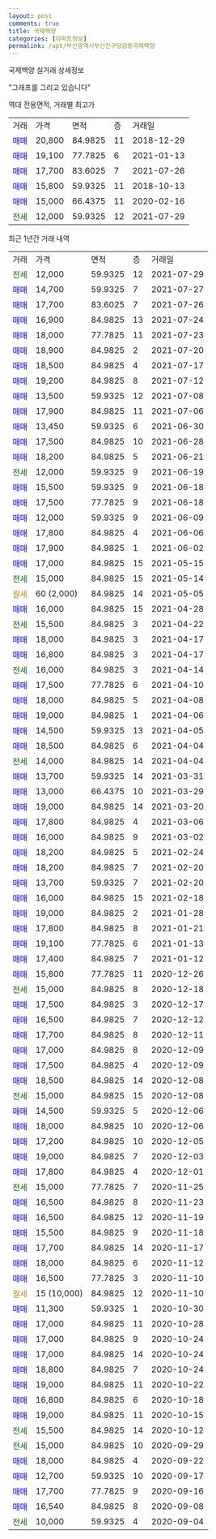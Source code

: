 ```yaml
---
layout: post
comments: true
title: 국제백양
categories: [아파트정보]
permalink: /apt/부산광역시부산진구당감동국제백양
---
```


국제백양 실거래 상세정보

<script type="text/javascript">
  google.charts.load('current', {'packages':['line', 'corechart']});
  google.charts.setOnLoadCallback(drawChart);

  function drawChart() {
    var data = new google.visualization.DataTable();
    data.addColumn('date', '거래일');
    data.addColumn('number', "매매");
    data.addColumn('number', "전세");
    data.addColumn('number', "전매");

    data.addRows([[new Date(Date.parse("2021-07-29")), null, 12000, null], [new Date(Date.parse("2021-07-27")), 14700, null, null], [new Date(Date.parse("2021-07-26")), 17700, null, null], [new Date(Date.parse("2021-07-24")), 16900, null, null], [new Date(Date.parse("2021-07-23")), 18000, null, null], [new Date(Date.parse("2021-07-20")), 18900, null, null], [new Date(Date.parse("2021-07-17")), 18500, null, null], [new Date(Date.parse("2021-07-12")), 19200, null, null], [new Date(Date.parse("2021-07-08")), 13500, null, null], [new Date(Date.parse("2021-07-06")), 17900, null, null], [new Date(Date.parse("2021-06-30")), 13450, null, null], [new Date(Date.parse("2021-06-28")), 17500, null, null], [new Date(Date.parse("2021-06-21")), 18200, null, null], [new Date(Date.parse("2021-06-19")), null, 12000, null], [new Date(Date.parse("2021-06-18")), 15500, null, null], [new Date(Date.parse("2021-06-18")), 17500, null, null], [new Date(Date.parse("2021-06-09")), 12000, null, null], [new Date(Date.parse("2021-06-06")), 17800, null, null], [new Date(Date.parse("2021-06-02")), 17900, null, null], [new Date(Date.parse("2021-05-15")), 17000, null, null], [new Date(Date.parse("2021-05-14")), null, 15000, null], [new Date(Date.parse("2021-05-05")), null, null, null], [new Date(Date.parse("2021-04-28")), 16000, null, null], [new Date(Date.parse("2021-04-22")), null, 15500, null], [new Date(Date.parse("2021-04-17")), 18000, null, null], [new Date(Date.parse("2021-04-17")), 16800, null, null], [new Date(Date.parse("2021-04-14")), null, 16000, null], [new Date(Date.parse("2021-04-10")), 17500, null, null], [new Date(Date.parse("2021-04-08")), 18000, null, null], [new Date(Date.parse("2021-04-06")), 19000, null, null], [new Date(Date.parse("2021-04-05")), 14500, null, null], [new Date(Date.parse("2021-04-04")), 18500, null, null], [new Date(Date.parse("2021-04-04")), null, 14000, null], [new Date(Date.parse("2021-03-31")), 13700, null, null], [new Date(Date.parse("2021-03-29")), 13000, null, null], [new Date(Date.parse("2021-03-20")), 19000, null, null], [new Date(Date.parse("2021-03-06")), 17800, null, null], [new Date(Date.parse("2021-03-02")), 16000, null, null], [new Date(Date.parse("2021-02-24")), 18200, null, null], [new Date(Date.parse("2021-02-20")), 18200, null, null], [new Date(Date.parse("2021-02-20")), 13700, null, null], [new Date(Date.parse("2021-02-18")), 16000, null, null], [new Date(Date.parse("2021-01-28")), 19000, null, null], [new Date(Date.parse("2021-01-21")), 17800, null, null], [new Date(Date.parse("2021-01-13")), 19100, null, null], [new Date(Date.parse("2021-01-12")), 17400, null, null], [new Date(Date.parse("2020-12-26")), 15800, null, null], [new Date(Date.parse("2020-12-18")), null, 15000, null], [new Date(Date.parse("2020-12-17")), 17500, null, null], [new Date(Date.parse("2020-12-12")), 16500, null, null], [new Date(Date.parse("2020-12-11")), 17700, null, null], [new Date(Date.parse("2020-12-09")), 17000, null, null], [new Date(Date.parse("2020-12-09")), 17500, null, null], [new Date(Date.parse("2020-12-08")), 18500, null, null], [new Date(Date.parse("2020-12-08")), null, 15000, null], [new Date(Date.parse("2020-12-06")), 14500, null, null], [new Date(Date.parse("2020-12-06")), 18000, null, null], [new Date(Date.parse("2020-12-05")), 17200, null, null], [new Date(Date.parse("2020-12-03")), 19000, null, null], [new Date(Date.parse("2020-12-01")), 17800, null, null], [new Date(Date.parse("2020-11-25")), null, 15000, null], [new Date(Date.parse("2020-11-23")), 16500, null, null], [new Date(Date.parse("2020-11-19")), 16500, null, null], [new Date(Date.parse("2020-11-18")), 15500, null, null], [new Date(Date.parse("2020-11-17")), 17700, null, null], [new Date(Date.parse("2020-11-12")), 18000, null, null], [new Date(Date.parse("2020-11-10")), 16500, null, null], [new Date(Date.parse("2020-11-10")), null, null, null], [new Date(Date.parse("2020-10-30")), 11300, null, null], [new Date(Date.parse("2020-10-28")), 17000, null, null], [new Date(Date.parse("2020-10-24")), 17000, null, null], [new Date(Date.parse("2020-10-24")), 17000, null, null], [new Date(Date.parse("2020-10-24")), 18800, null, null], [new Date(Date.parse("2020-10-22")), 19000, null, null], [new Date(Date.parse("2020-10-18")), 16800, null, null], [new Date(Date.parse("2020-10-15")), 19000, null, null], [new Date(Date.parse("2020-10-12")), null, 15500, null], [new Date(Date.parse("2020-09-29")), null, 15000, null], [new Date(Date.parse("2020-09-22")), 18000, null, null], [new Date(Date.parse("2020-09-17")), 12700, null, null], [new Date(Date.parse("2020-09-16")), 17700, null, null], [new Date(Date.parse("2020-09-08")), 16540, null, null], [new Date(Date.parse("2020-09-04")), null, 10000, null]]);

    var options = {
      hAxis: {
        format: 'yyyy/MM/dd'
      },    
      lineWidth: 0,
      pointsVisible: true,    
      title: '최근 1년간 유형별 실거래가 분포',
      legend: { position: 'bottom' }
    };

    var formatter = new google.visualization.NumberFormat({pattern:'###,###'} );
    formatter.format(data, 1);
    formatter.format(data, 2);
    
    setTimeout(function() {
        var chart = new google.visualization.LineChart(document.getElementById('columnchart_material'));
        chart.draw(data, (options));
        document.getElementById('loading').style.display = 'none';
    }, 1000);
  }
</script>


<div id="loading" style="z-index:20; display: block; margin-left: 0px">"그래프를 그리고 있습니다"</div>
<div id="columnchart_material" style="width: 95%; margin-left: 0px; display: block"></div>

역대 전용면적, 거래별 최고가
<table class="sortable">
    <tr>
      <td>거래</td>
      <td>가격</td>
      <td>면적</td>
      <td>층</td>
      <td>거래일</td>
    </tr>
        <tr>
          <td><a style="color: blue">매매</a></td>
          <td>20,800</td>
          <td>84.9825</td>
          <td>11</td>
          <td>2018-12-29</td>
        </tr>            <tr>
          <td><a style="color: blue">매매</a></td>
          <td>19,100</td>
          <td>77.7825</td>
          <td>6</td>
          <td>2021-01-13</td>
        </tr>            <tr>
          <td><a style="color: blue">매매</a></td>
          <td>17,700</td>
          <td>83.6025</td>
          <td>7</td>
          <td>2021-07-26</td>
        </tr>            <tr>
          <td><a style="color: blue">매매</a></td>
          <td>15,800</td>
          <td>59.9325</td>
          <td>11</td>
          <td>2018-10-13</td>
        </tr>            <tr>
          <td><a style="color: blue">매매</a></td>
          <td>15,000</td>
          <td>66.4375</td>
          <td>11</td>
          <td>2020-02-16</td>
        </tr>        
        <tr>
              <td><a style="color: darkgreen">전세</a></td>
              <td>12,000</td>
              <td>59.9325</td>
              <td>12</td>
              <td>2021-07-29</td>
            </tr>        
    
</table>

최근 1년간 거래 내역

<table class="sortable">
    <tr>
      <td>거래</td>
      <td>가격</td>
      <td>면적</td>
      <td>층</td>
      <td>거래일</td>
    </tr>
    <tr>
      <td><a style="color: darkgreen">전세</a></td>
      <td>12,000</td>
      <td>59.9325</td>
      <td>12</td>
      <td>2021-07-29</td>
    </tr>          <tr>
      <td><a style="color: blue">매매</a></td>
      <td>14,700</td>
      <td>59.9325</td>
      <td>7</td>
      <td>2021-07-27</td>
    </tr>          <tr>
      <td><a style="color: blue">매매</a></td>
      <td>17,700</td>
      <td>83.6025</td>
      <td>7</td>
      <td>2021-07-26</td>
    </tr>          <tr>
      <td><a style="color: blue">매매</a></td>
      <td>16,900</td>
      <td>84.9825</td>
      <td>13</td>
      <td>2021-07-24</td>
    </tr>          <tr>
      <td><a style="color: blue">매매</a></td>
      <td>18,000</td>
      <td>77.7825</td>
      <td>11</td>
      <td>2021-07-23</td>
    </tr>          <tr>
      <td><a style="color: blue">매매</a></td>
      <td>18,900</td>
      <td>84.9825</td>
      <td>2</td>
      <td>2021-07-20</td>
    </tr>          <tr>
      <td><a style="color: blue">매매</a></td>
      <td>18,500</td>
      <td>84.9825</td>
      <td>4</td>
      <td>2021-07-17</td>
    </tr>          <tr>
      <td><a style="color: blue">매매</a></td>
      <td>19,200</td>
      <td>84.9825</td>
      <td>8</td>
      <td>2021-07-12</td>
    </tr>          <tr>
      <td><a style="color: blue">매매</a></td>
      <td>13,500</td>
      <td>59.9325</td>
      <td>12</td>
      <td>2021-07-08</td>
    </tr>          <tr>
      <td><a style="color: blue">매매</a></td>
      <td>17,900</td>
      <td>84.9825</td>
      <td>11</td>
      <td>2021-07-06</td>
    </tr>          <tr>
      <td><a style="color: blue">매매</a></td>
      <td>13,450</td>
      <td>59.9325</td>
      <td>6</td>
      <td>2021-06-30</td>
    </tr>          <tr>
      <td><a style="color: blue">매매</a></td>
      <td>17,500</td>
      <td>84.9825</td>
      <td>10</td>
      <td>2021-06-28</td>
    </tr>          <tr>
      <td><a style="color: blue">매매</a></td>
      <td>18,200</td>
      <td>84.9825</td>
      <td>5</td>
      <td>2021-06-21</td>
    </tr>          <tr>
      <td><a style="color: darkgreen">전세</a></td>
      <td>12,000</td>
      <td>59.9325</td>
      <td>9</td>
      <td>2021-06-19</td>
    </tr>          <tr>
      <td><a style="color: blue">매매</a></td>
      <td>15,500</td>
      <td>59.9325</td>
      <td>9</td>
      <td>2021-06-18</td>
    </tr>          <tr>
      <td><a style="color: blue">매매</a></td>
      <td>17,500</td>
      <td>77.7825</td>
      <td>9</td>
      <td>2021-06-18</td>
    </tr>          <tr>
      <td><a style="color: blue">매매</a></td>
      <td>12,000</td>
      <td>59.9325</td>
      <td>9</td>
      <td>2021-06-09</td>
    </tr>          <tr>
      <td><a style="color: blue">매매</a></td>
      <td>17,800</td>
      <td>84.9825</td>
      <td>4</td>
      <td>2021-06-06</td>
    </tr>          <tr>
      <td><a style="color: blue">매매</a></td>
      <td>17,900</td>
      <td>84.9825</td>
      <td>1</td>
      <td>2021-06-02</td>
    </tr>          <tr>
      <td><a style="color: blue">매매</a></td>
      <td>17,000</td>
      <td>84.9825</td>
      <td>15</td>
      <td>2021-05-15</td>
    </tr>          <tr>
      <td><a style="color: darkgreen">전세</a></td>
      <td>15,000</td>
      <td>84.9825</td>
      <td>15</td>
      <td>2021-05-14</td>
    </tr>          <tr>
      <td><a style="color: darkgoldenrod">월세</a></td>
      <td>60 (2,000)</td>
      <td>84.9825</td>
      <td>14</td>
      <td>2021-05-05</td>
    </tr>          <tr>
      <td><a style="color: blue">매매</a></td>
      <td>16,000</td>
      <td>84.9825</td>
      <td>15</td>
      <td>2021-04-28</td>
    </tr>          <tr>
      <td><a style="color: darkgreen">전세</a></td>
      <td>15,500</td>
      <td>84.9825</td>
      <td>3</td>
      <td>2021-04-22</td>
    </tr>          <tr>
      <td><a style="color: blue">매매</a></td>
      <td>18,000</td>
      <td>84.9825</td>
      <td>3</td>
      <td>2021-04-17</td>
    </tr>          <tr>
      <td><a style="color: blue">매매</a></td>
      <td>16,800</td>
      <td>84.9825</td>
      <td>3</td>
      <td>2021-04-17</td>
    </tr>          <tr>
      <td><a style="color: darkgreen">전세</a></td>
      <td>16,000</td>
      <td>84.9825</td>
      <td>3</td>
      <td>2021-04-14</td>
    </tr>          <tr>
      <td><a style="color: blue">매매</a></td>
      <td>17,500</td>
      <td>77.7825</td>
      <td>6</td>
      <td>2021-04-10</td>
    </tr>          <tr>
      <td><a style="color: blue">매매</a></td>
      <td>18,000</td>
      <td>84.9825</td>
      <td>5</td>
      <td>2021-04-08</td>
    </tr>          <tr>
      <td><a style="color: blue">매매</a></td>
      <td>19,000</td>
      <td>84.9825</td>
      <td>1</td>
      <td>2021-04-06</td>
    </tr>          <tr>
      <td><a style="color: blue">매매</a></td>
      <td>14,500</td>
      <td>59.9325</td>
      <td>13</td>
      <td>2021-04-05</td>
    </tr>          <tr>
      <td><a style="color: blue">매매</a></td>
      <td>18,500</td>
      <td>84.9825</td>
      <td>6</td>
      <td>2021-04-04</td>
    </tr>          <tr>
      <td><a style="color: darkgreen">전세</a></td>
      <td>14,000</td>
      <td>84.9825</td>
      <td>14</td>
      <td>2021-04-04</td>
    </tr>          <tr>
      <td><a style="color: blue">매매</a></td>
      <td>13,700</td>
      <td>59.9325</td>
      <td>14</td>
      <td>2021-03-31</td>
    </tr>          <tr>
      <td><a style="color: blue">매매</a></td>
      <td>13,000</td>
      <td>66.4375</td>
      <td>10</td>
      <td>2021-03-29</td>
    </tr>          <tr>
      <td><a style="color: blue">매매</a></td>
      <td>19,000</td>
      <td>84.9825</td>
      <td>14</td>
      <td>2021-03-20</td>
    </tr>          <tr>
      <td><a style="color: blue">매매</a></td>
      <td>17,800</td>
      <td>84.9825</td>
      <td>4</td>
      <td>2021-03-06</td>
    </tr>          <tr>
      <td><a style="color: blue">매매</a></td>
      <td>16,000</td>
      <td>84.9825</td>
      <td>9</td>
      <td>2021-03-02</td>
    </tr>          <tr>
      <td><a style="color: blue">매매</a></td>
      <td>18,200</td>
      <td>84.9825</td>
      <td>5</td>
      <td>2021-02-24</td>
    </tr>          <tr>
      <td><a style="color: blue">매매</a></td>
      <td>18,200</td>
      <td>84.9825</td>
      <td>7</td>
      <td>2021-02-20</td>
    </tr>          <tr>
      <td><a style="color: blue">매매</a></td>
      <td>13,700</td>
      <td>59.9325</td>
      <td>7</td>
      <td>2021-02-20</td>
    </tr>          <tr>
      <td><a style="color: blue">매매</a></td>
      <td>16,000</td>
      <td>84.9825</td>
      <td>15</td>
      <td>2021-02-18</td>
    </tr>          <tr>
      <td><a style="color: blue">매매</a></td>
      <td>19,000</td>
      <td>84.9825</td>
      <td>2</td>
      <td>2021-01-28</td>
    </tr>          <tr>
      <td><a style="color: blue">매매</a></td>
      <td>17,800</td>
      <td>84.9825</td>
      <td>8</td>
      <td>2021-01-21</td>
    </tr>          <tr>
      <td><a style="color: blue">매매</a></td>
      <td>19,100</td>
      <td>77.7825</td>
      <td>6</td>
      <td>2021-01-13</td>
    </tr>          <tr>
      <td><a style="color: blue">매매</a></td>
      <td>17,400</td>
      <td>84.9825</td>
      <td>7</td>
      <td>2021-01-12</td>
    </tr>          <tr>
      <td><a style="color: blue">매매</a></td>
      <td>15,800</td>
      <td>77.7825</td>
      <td>11</td>
      <td>2020-12-26</td>
    </tr>          <tr>
      <td><a style="color: darkgreen">전세</a></td>
      <td>15,000</td>
      <td>84.9825</td>
      <td>8</td>
      <td>2020-12-18</td>
    </tr>          <tr>
      <td><a style="color: blue">매매</a></td>
      <td>17,500</td>
      <td>84.9825</td>
      <td>3</td>
      <td>2020-12-17</td>
    </tr>          <tr>
      <td><a style="color: blue">매매</a></td>
      <td>16,500</td>
      <td>84.9825</td>
      <td>7</td>
      <td>2020-12-12</td>
    </tr>          <tr>
      <td><a style="color: blue">매매</a></td>
      <td>17,700</td>
      <td>84.9825</td>
      <td>8</td>
      <td>2020-12-11</td>
    </tr>          <tr>
      <td><a style="color: blue">매매</a></td>
      <td>17,000</td>
      <td>84.9825</td>
      <td>8</td>
      <td>2020-12-09</td>
    </tr>          <tr>
      <td><a style="color: blue">매매</a></td>
      <td>17,500</td>
      <td>84.9825</td>
      <td>4</td>
      <td>2020-12-09</td>
    </tr>          <tr>
      <td><a style="color: blue">매매</a></td>
      <td>18,500</td>
      <td>84.9825</td>
      <td>14</td>
      <td>2020-12-08</td>
    </tr>          <tr>
      <td><a style="color: darkgreen">전세</a></td>
      <td>15,000</td>
      <td>84.9825</td>
      <td>15</td>
      <td>2020-12-08</td>
    </tr>          <tr>
      <td><a style="color: blue">매매</a></td>
      <td>14,500</td>
      <td>59.9325</td>
      <td>5</td>
      <td>2020-12-06</td>
    </tr>          <tr>
      <td><a style="color: blue">매매</a></td>
      <td>18,000</td>
      <td>84.9825</td>
      <td>10</td>
      <td>2020-12-06</td>
    </tr>          <tr>
      <td><a style="color: blue">매매</a></td>
      <td>17,200</td>
      <td>84.9825</td>
      <td>10</td>
      <td>2020-12-05</td>
    </tr>          <tr>
      <td><a style="color: blue">매매</a></td>
      <td>19,000</td>
      <td>84.9825</td>
      <td>7</td>
      <td>2020-12-03</td>
    </tr>          <tr>
      <td><a style="color: blue">매매</a></td>
      <td>17,800</td>
      <td>84.9825</td>
      <td>4</td>
      <td>2020-12-01</td>
    </tr>          <tr>
      <td><a style="color: darkgreen">전세</a></td>
      <td>15,000</td>
      <td>77.7825</td>
      <td>7</td>
      <td>2020-11-25</td>
    </tr>          <tr>
      <td><a style="color: blue">매매</a></td>
      <td>16,500</td>
      <td>84.9825</td>
      <td>8</td>
      <td>2020-11-23</td>
    </tr>          <tr>
      <td><a style="color: blue">매매</a></td>
      <td>16,500</td>
      <td>84.9825</td>
      <td>12</td>
      <td>2020-11-19</td>
    </tr>          <tr>
      <td><a style="color: blue">매매</a></td>
      <td>15,500</td>
      <td>84.9825</td>
      <td>9</td>
      <td>2020-11-18</td>
    </tr>          <tr>
      <td><a style="color: blue">매매</a></td>
      <td>17,700</td>
      <td>84.9825</td>
      <td>14</td>
      <td>2020-11-17</td>
    </tr>          <tr>
      <td><a style="color: blue">매매</a></td>
      <td>18,000</td>
      <td>84.9825</td>
      <td>6</td>
      <td>2020-11-12</td>
    </tr>          <tr>
      <td><a style="color: blue">매매</a></td>
      <td>16,500</td>
      <td>77.7825</td>
      <td>3</td>
      <td>2020-11-10</td>
    </tr>          <tr>
      <td><a style="color: darkgoldenrod">월세</a></td>
      <td>15 (10,000)</td>
      <td>84.9825</td>
      <td>12</td>
      <td>2020-11-10</td>
    </tr>          <tr>
      <td><a style="color: blue">매매</a></td>
      <td>11,300</td>
      <td>59.9325</td>
      <td>1</td>
      <td>2020-10-30</td>
    </tr>          <tr>
      <td><a style="color: blue">매매</a></td>
      <td>17,000</td>
      <td>84.9825</td>
      <td>11</td>
      <td>2020-10-28</td>
    </tr>          <tr>
      <td><a style="color: blue">매매</a></td>
      <td>17,000</td>
      <td>84.9825</td>
      <td>9</td>
      <td>2020-10-24</td>
    </tr>          <tr>
      <td><a style="color: blue">매매</a></td>
      <td>17,000</td>
      <td>84.9825</td>
      <td>14</td>
      <td>2020-10-24</td>
    </tr>          <tr>
      <td><a style="color: blue">매매</a></td>
      <td>18,800</td>
      <td>84.9825</td>
      <td>7</td>
      <td>2020-10-24</td>
    </tr>          <tr>
      <td><a style="color: blue">매매</a></td>
      <td>19,000</td>
      <td>84.9825</td>
      <td>11</td>
      <td>2020-10-22</td>
    </tr>          <tr>
      <td><a style="color: blue">매매</a></td>
      <td>16,800</td>
      <td>84.9825</td>
      <td>6</td>
      <td>2020-10-18</td>
    </tr>          <tr>
      <td><a style="color: blue">매매</a></td>
      <td>19,000</td>
      <td>84.9825</td>
      <td>11</td>
      <td>2020-10-15</td>
    </tr>          <tr>
      <td><a style="color: darkgreen">전세</a></td>
      <td>15,500</td>
      <td>84.9825</td>
      <td>14</td>
      <td>2020-10-12</td>
    </tr>          <tr>
      <td><a style="color: darkgreen">전세</a></td>
      <td>15,000</td>
      <td>84.9825</td>
      <td>10</td>
      <td>2020-09-29</td>
    </tr>          <tr>
      <td><a style="color: blue">매매</a></td>
      <td>18,000</td>
      <td>84.9825</td>
      <td>4</td>
      <td>2020-09-22</td>
    </tr>          <tr>
      <td><a style="color: blue">매매</a></td>
      <td>12,700</td>
      <td>59.9325</td>
      <td>10</td>
      <td>2020-09-17</td>
    </tr>          <tr>
      <td><a style="color: blue">매매</a></td>
      <td>17,700</td>
      <td>77.7825</td>
      <td>9</td>
      <td>2020-09-16</td>
    </tr>          <tr>
      <td><a style="color: blue">매매</a></td>
      <td>16,540</td>
      <td>84.9825</td>
      <td>8</td>
      <td>2020-09-08</td>
    </tr>          <tr>
      <td><a style="color: darkgreen">전세</a></td>
      <td>10,000</td>
      <td>59.9325</td>
      <td>4</td>
      <td>2020-09-04</td>
    </tr>      </table>

